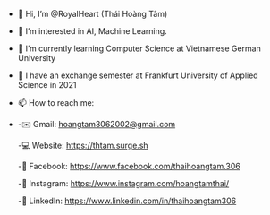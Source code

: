 - 👋 Hi, I’m @RoyalHeart (Thái Hoàng Tâm)
- 👀 I’m interested in AI, Machine Learning.
- 🌱 I’m currently learning Computer Science at Vietnamese German University
- 🌱 I have an exchange semester at Frankfurt University of Applied Science in 2021
- 📫 How to reach me: 
- 
  -✉️ Gmail:      hoangtam3062002@gmail.com
  
  -💻 Website:    https://thtam.surge.sh
  
  -📱 Facebook:   https://www.facebook.com/thaihoangtam.306
  
  -📱 Instagram:  https://www.instagram.com/hoangtamthai/
  
  -📱 LinkedIn:   https://www.linkedin.com/in/thaihoangtam306

<!---
RoyalHeart/RoyalHeart is a ✨ special ✨ repository because its `README.md` (this file) appears on your GitHub profile.
You can click the Preview link to take a look at your changes.
--->
